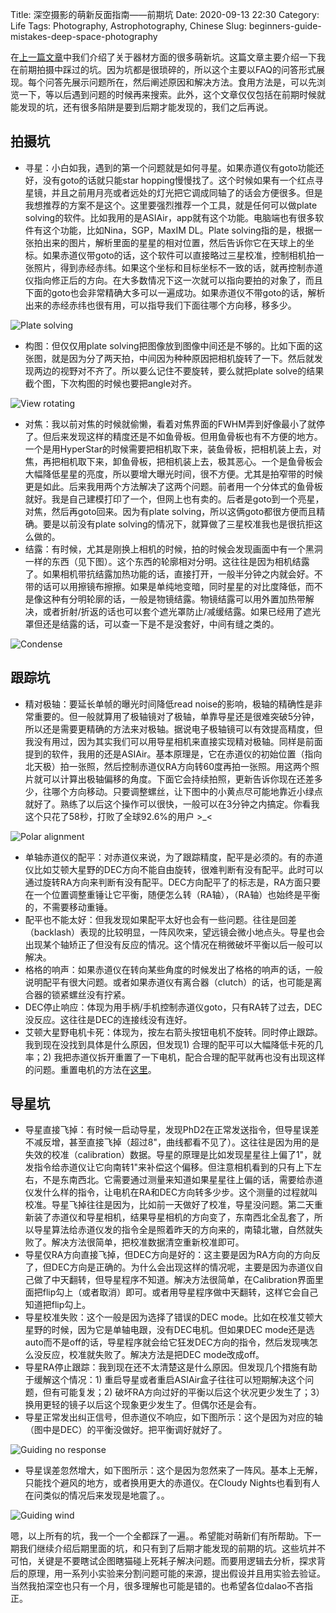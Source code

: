 Title: 深空摄影的萌新反面指南——前期坑
Date: 2020-09-13 22:30
Category: Life
Tags: Photography, Astrophotography, Chinese
Slug: beginners-guide-mistakes-deep-space-photography

在[上一篇文章](/shen-kong-she-ying-de-meng-xin-fan-mian-zhi-nan-qi-cai-keng.html)中我们介绍了关于器材方面的很多萌新坑。这篇文章主要介绍一下我在前期拍摄中踩过的坑。因为坑都是很琐碎的，所以这个主要以FAQ的问答形式展现。每个问答先展示问题所在，然后阐述原因和解决方法。食用方法是，可以先浏览一下，等以后遇到问题的时候再来搜索。此外，这个文章仅仅包括在前期时候就能发现的坑，还有很多陷阱是要到后期才能发现的，我们之后再说。

## 拍摄坑

* 寻星：小白如我，遇到的第一个问题就是如何寻星。如果赤道仪有goto功能还好，没有goto的话就只能star hopping慢慢找了。这个时候如果有一个红点寻星镜，并且之前用月亮或者远处的灯光把它调成同轴了的话会方便很多。但是我想推荐的方案不是这个。这里要强烈推荐一个工具，就是任何可以做plate solving的软件。比如我用的是ASIAir，app就有这个功能。电脑端也有很多软件有这个功能，比如Nina，SGP，MaxIM DL。Plate solving指的是，根据一张拍出来的图片，解析里面的星星的相对位置，然后告诉你它在天球上的坐标。如果赤道仪带goto的话，这个软件可以直接略过三星校准，控制相机拍一张照片，得到赤经赤纬。如果这个坐标和目标坐标不一致的话，就再控制赤道仪指向修正后的方向。在大多数情况下这一次就可以指向要拍的对象了，而且下面的goto也会非常精确大多可以一遍成功。如果赤道仪不带goto的话，解析出来的赤经赤纬也很有用，可以指导我们下面往哪个方向移，移多少。

![Plate solving](/images/astrophotography-pitfalls-plate-solve.jpg)

* 构图：但仅仅用plate solving把图像放到图像中间还是不够的。比如下面的这张图，就是因为分了两天拍，中间因为种种原因把相机旋转了一下。然后就发现两边的视野对不齐了。所以要么记住不要旋转，要么就把plate solve的结果截个图，下次构图的时候也要把angle对齐。

![View rotating](/images/astrophotography-pitfalls-view-rotation.jpg)

* 对焦：我以前对焦的时候就偷懒，看着对焦界面的FWHM弄到好像最小了就停了。但后来发现这样的精度还是不如鱼骨板。但用鱼骨板也有不方便的地方。一个是用HyperStar的时候需要把相机取下来，装鱼骨板，把相机装上去，对焦，再把相机取下来，卸鱼骨板，把相机装上去，极其恶心。一个是鱼骨板会大幅降低星星的亮度，所以要增大曝光时间，很不方便。尤其是拍窄带的时候更是如此。后来我用两个方法解决了这两个问题。前者用一个分体式的鱼骨板就好。我是自己建模打印了一个，但网上也有卖的。后者是goto到一个亮星，对焦，然后再goto回来。因为有plate solving，所以这俩goto都很方便而且精确。要是以前没有plate solving的情况下，就算做了三星校准我也是很抗拒这么做的。
* 结露：有时候，尤其是刚换上相机的时候，拍的时候会发现画面中有一个黑洞一样的东西（见下图）。这个东西的轮廓相对分明。这往往是因为相机结露了。如果相机带抗结露加热功能的话，直接打开，一般半分钟之内就会好。不带的话可以用擦镜布擦擦。如果是单纯地变暗，同时星星的对比度降低，而不是像这种有分明轮廓的话，一般是物镜结露。物镜结露可以用外置加热带解决，或者折射/折返的话也可以套个遮光罩防止/减缓结露。如果已经用了遮光罩但还是结露的话，可以查一下是不是没套好，中间有缝之类的。

![Condense](/images/astrophotography-pitfalls-condense.jpg)

## 跟踪坑

* 精对极轴：要延长单帧的曝光时间降低read noise的影响，极轴的精确性是非常重要的。但一般就算用了极轴镜对了极轴，单靠导星还是很难突破5分钟，所以还是需要更精确的方法来对极轴。据说电子极轴镜可以有效提高精度，但我没有用过，因为其实我们可以用导星相机来直接实现精对极轴。同样是前面提到的软件，我用的还是ASIAir。基本原理是，它在赤道仪的初始位置（指向北天极）拍一张照，然后控制赤道仪RA方向转60度再拍一张照。用这两个照片就可以计算出极轴偏移的角度。下面它会持续拍照，更新告诉你现在还差多少，往哪个方向移动。只要调整螺丝，让下图中的小黄点尽可能地靠近小绿点就好了。熟练了以后这个操作可以很快，一般可以在3分钟之内搞定。你看我这个只花了58秒，打败了全球92.6%的用户 >_<

![Polar alignment](/images/astrophotography-pitfalls-polar-alignment.jpg)

* 单轴赤道仪的配平：对赤道仪来说，为了跟踪精度，配平是必须的。有的赤道仪比如艾顿大星野的DEC方向不能自由旋转，很难判断有没有配平。此时可以通过旋转RA方向来判断有没有配平。DEC方向配平了的标志是，RA方面只要在一个位置调整重锤让它平衡，随便怎么转（RA轴），（RA轴）也始终是平衡的，不需要移动重锤。
* 配平也不能太好：但我发现如果配平太好也会有一些问题。往往是回差（backlash）表现的比较明显，一阵风吹来，望远镜会微小地点头。导星也会出现某个轴矫正了但没有反应的情况。这个情况在稍微破坏平衡以后一般可以解决。
* 格格的响声：如果赤道仪在转向某些角度的时候发出了格格的响声的话，一般说明配平有很大问题。或者如果赤道仪有离合器（clutch）的话，也可能是离合器的锁紧螺丝没有拧紧。
* DEC停止响应：体现为用手柄/手机控制赤道仪goto，只有RA转了过去，DEC没反应。这往往是DEC的连接线没有连好。
* 艾顿大星野电机卡死：体现为，按左右箭头按钮电机不旋转。同时停止跟踪。我到现在没找到具体是什么原因，但发现1) 合理的配平可以大幅降低卡死的几率；2) 我把赤道仪拆开重置了一下电机，配合合理的配平就再也没有出现这样的问题。重置电机的方法在[这里](http://www.ioptron.us/Support/SGP_motor_reset.pdf)。

## 导星坑

* 导星直接飞掉：有时候一启动导星，发现PhD2在正常发送指令，但导星误差不减反增，甚至直接飞掉（超过8"，曲线都看不见了）。这往往是因为用的是失效的校准（calibration）数据。导星的原理是比如发现星星往上偏了1"，就发指令给赤道仪让它向南转1"来补偿这个偏移。但注意相机看到的只有上下左右，不是东南西北。它需要通过测量来知道如果星星往上偏的话，需要给赤道仪发什么样的指令，让电机在RA和DEC方向转多少步。这个测量的过程就叫校准。导星飞掉往往是因为，比如前一天做好了校准，导星没问题。第二天重新装了赤道仪和导星相机，结果导星相机的方向变了，东南西北全乱套了，所以导星算法给赤道仪发的指令全是照着昨天的方向来的，南辕北辙，自然就失败了。解决方法很简单，把校准数据清空重新校准即可。
* 导星仅RA方向直接飞掉，但DEC方向是好的：这主要是因为RA方向的方向反了，但DEC方向是正确的。为什么会出现这样的情况呢，主要是因为赤道仪自己做了中天翻转，但导星程序不知道。解决方法很简单，在Calibration界面里面把flip勾上（或者取消）即可。或者用导星程序做中天翻转，这样它会自己知道把flip勾上。
* 导星校准失败：这个一般是因为选择了错误的DEC mode。比如在校准艾顿大星野的时候，因为它是单轴电跟，没有DEC电机。但如果DEC mode还是选auto而不是off的话，导星程序就会给它狂发DEC方向的指令，然后发现咦怎么没反应，校准就失败了。解决方法是把DEC mode改成off。
* 导星RA停止跟踪：我到现在还不太清楚这是什么原因。但发现几个措施有助于缓解这个情况：1) 重启导星或者重启ASIAir盒子往往可以短期解决这个问题，但有可能复发；2) 破坏RA方向过好的平衡以后这个状况更少发生了；3）换用更轻的镜子以后这个现象更少发生了。但偶尔还是会有。
* 导星正常发出纠正信号，但赤道仪不响应，如下图所示：这个是因为对应的轴（图中是DEC）的平衡没做好。把平衡调好就好了。

![Guiding no response](/images/astrophotography-pitfalls-guiding-no-response.jpg)

* 导星误差忽然增大，如下图所示：这个是因为忽然来了一阵风。基本上无解，只能找个避风的地方，或者换用更大的赤道仪。在Cloudy Nights也看到有人在问类似的情况后来发现是地震了。。

![Guiding wind](/images/astrophotography-pitfalls-wind.jpg)

嗯，以上所有的坑，我一个一个全都踩了一遍。。希望能对萌新们有所帮助。下一期我们继续介绍后期里面的坑，和只有到了后期才能发现的前期的坑。这些坑并不可怕，关键是不要瞎试企图瞎猫碰上死耗子解决问题。而要用逻辑去分析，探求背后的原理，用一系列小实验来分割问题可能的来源，提出假设并且用实验去验证。当然我拍深空也只有一个月，很多理解也可能是错的。也希望各位dalao不吝指正。